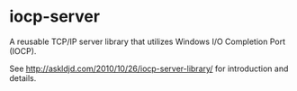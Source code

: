 # iocp-server
A reusable TCP/IP server library that utilizes Windows I/O Completion Port (IOCP).

See http://askldjd.com/2010/10/26/iocp-server-library/ for introduction and details.
